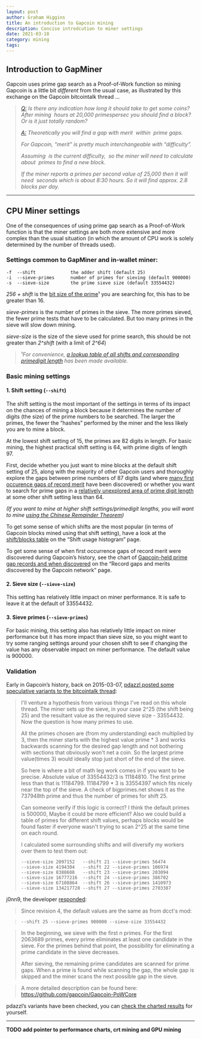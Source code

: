 ```yaml
---
layout: post
author: Graham Higgins
title: An introduction to Gapcoin mining
description: Concise introdcution to miner settings
date: 2021-03-18
category: mining
tags:
---
```


## Introduction to GapMiner

Gapcoin uses prime gap search as a Proof-of-Work function so mining Gapcoin is a little bit _different_ from the usual case, as illustrated by this exchange on the Gapcoin bitcointalk thread ...

> *[Q:](https://bitcointalk.org/index.php?topic=822498.msg9300240#msg9300240) Is there any indication how long it should take to get some coins? After mining <math>x</math> hours at 20,000 primespersec you should find a block? Or is it just totally random?*
> 
> *[A:](https://bitcointalk.org/index.php?topic=822498.msg9306635#msg9306635) Theoretically you will find a gap with merit <math>m</math> within <math>e^m</math> prime gaps.*
> 
> *For Gapcoin, “merit” is pretty much interchangeable with “difficulty”.* 
> 
> *Assuming <math>20.45</math> is the current difficulty, <math>e^20.45 = 760890487</math> so the miner will need to calculate about <math>760890487</math> primes to find a new block.*
> 
> *If the miner reports a primes per second value of 25,000 then it will need <math>760890487/25000 = 30435</math> seconds which is about 8:30 hours. So it will find approx. 2.8 blocks per day.*

---

## CPU Miner settings

One of the consequences of using prime gap search as a Proof-of-Work function is that the miner settings are both more extensive and more complex than the usual situation (in which the amount of CPU work is solely determined by the number of threads used).

### Settings common to GapMiner and in-wallet miner:

    -f  --shift             the adder shift (default 25)
    -i  --sieve-primes      number of primes for sieving (default 900000)
    -s  --sieve-size        the prime sieve size (default 33554432)

*256 + shift* is the [bit size of the prime](/mining/shifts-and-primedigits/)¹ you are searching for, this has to be greater than 16.

*sieve-primes* is the number of primes in the sieve. The more primes sieved, the fewer prime tests that have to be calculated. But too many primes in the sieve will slow down mining.

*sieve-size* is the size of the sieve used for prime search, this should be not greater than *2^shift* (with a limit of *2^64*)

> ¹*For convenience, [a lookup table of all shifts and corresponding primedigit length](/mining/shift-to-primedigits-mapping/) has been made available.*

### Basic mining settings

#### 1. Shift setting (`--shift`)

The shift setting is the most important of the settings in terms of its impact on the chances of mining a block because it determines the number of digits (the size) of the prime numbers to be searched. The larger the primes, the fewer the “hashes” performed by the miner and the less likely you are to mine a block.

At the lowest shift setting of 15, the primes are 82 digits in length. For basic mining, the highest practical shift setting is 64, with prime digits of length 97.

First, decide whether you just want to mine blocks at the default shift setting of 25, along with the majority of other Gapcoin users and thoroughly explore the gaps between prime numbers of 87 digits (and where [many first occurence gaps of record merit](/gapgraphs/meritbyshift/#meritbynblocks) have been discovered) or whether you want to search for prime gaps in a [relatively unexplored area of prime digit length](/gapgraphs/meritbyshift/#meritbyshift) at some other shift setting less than 64.

*(If you want to mine at higher shift settings/primedigit lengths, you will want to mine [using the Chinese Remainder Theorem](/mining/chinese-remainder-mining/))*

To get some sense of which shifts are the most popular (in terms of Gapcoin blocks mined using that shift setting), have a look at the [shift/blocks table](/gapgraphs/shiftfrequency/#shifts) on the “Shift usage histogram” page.

To get some sense of when first occurrence gaps of record merit were discovered during Gapcoin’s history, see the chart of [Gapcoin-held prime gap records and when discovered](/gapgraphs/thegapcoinnetwork/#records) on the “Record gaps and merits discovered by the Gapcoin network” page.

#### 2. Sieve size (`--sieve-size`)

This setting has relatively little impact on miner performance. It is safe to leave it at the default of 33554432.

#### 3. Sieve primes (`--sieve-primes`)

For basic mining, this setting also has relatively little impact on miner performance but it has more impact than sieve size, so you might want to try some ranging settings around your chosen shift to see if changing the value has any observable impact on miner performance. The default value is 900000.

### Validation

Early in Gapcoin’s history, back on 2015-03-07, [pdazzl posted some speculative variants to the bitcointalk thread](https://bitcointalk.org/index.php?topic=822498.msg10687403#msg10687403):

> I'll venture a hypothesis from various things I've read on this whole thread.  The miner sets up the sieve, in your case 2^25 (the shift being 25) and the resultant value as the required sieve size - 33554432.  Now the question is how many primes to use.
> 
> All the primes chosen are (from my understanding) each multiplied by 3, then the miner starts with the highest value prime * 3 and works backwards scanning for the desired gap length and not bothering with sections that obviously won't net a coin. So the largest prime value(times 3) would ideally stop just short of the end of the sieve.
> 
> So here is where a bit of math leg work comes in if you want to be precise.  Absolute value of 33554432/3 is 11184810.  The first prime less than that is 11184799.  11184799 * 3 is 33554397 which fits nicely near the top of the sieve. A check of bigprimes.net shows it as the 737948th prime and thus the number of primes for shift 25.
> 
> Can someone verify if this logic is correct?  I think the default primes is 500000,  Maybe it could be more efficient?  Also we could build a table of primes for different shift values, perhaps blocks would be found faster if everyone wasn't trying to scan 2^25 at the same time on each round.
> 
> I calculated some surrounding shifts and will diversify my workers over them to test them out:
> 
>     --sieve-size 2097152   --shift 21 --sieve-primes 56474
>     --sieve-size 4194304   --shift 22 --sieve-primes 106974
>     --sieve-size 8388608   --shift 23 --sieve-primes 203094
>     --sieve-size 16777216  --shift 24 --sieve-primes 386702
>     --sieve-size 67108864  --shift 26 --sieve-primes 1410973
>     --sieve-size 134217728 --shift 27 --sieve-primes 2703387

j0nn9, the developer [responded](https://bitcointalk.org/index.php?topic=822498.msg10765912#msg10765912):

> Since revision 4, the default values are the same as from dcct's mod:

>     --shift 25 --sieve-primes 900000 --sieve-size 33554432 

> In the beginning, we sieve with the first n primes. For the first 2063689 primes, every prime eliminates at least one candidate in the sieve.
> For the primes behind that point, the possibility for eliminating a prime candidate in the sieve decreases.
> 
> After sieving, the remaining prime candidates are scanned for prime gaps. When a prime is found while scanning the gap, the whole gap is skipped and the miner scans the next possible gap in the sieve.

> A more detailed description can be found here: https://github.com/gapcoin/Gapcoin-PoWCore

pdazzl’s variants have been checked, you can [check the charted results](/paramtests/pdazzlvariant/) for yourself.

---

**TODO add pointer to performance charts, crt mining and GPU mining**